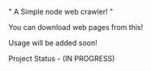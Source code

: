 " A Simple node web crawler! "

You can download web pages from this!

Usage will be added soon!

Project Status - (IN PROGRESS)